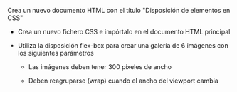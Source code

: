 Crea un nuevo documento HTML con el título "Disposición de elementos en CSS"

- Crea un nuevo fichero CSS e impórtalo en el documento HTML principal

- Utiliza la disposición flex-box para crear una galería de 6 imágenes con los siguientes parámetros

    * Las imágenes deben tener 300 píxeles de ancho

    * Deben reagruparse (wrap) cuando el ancho del viewport cambia